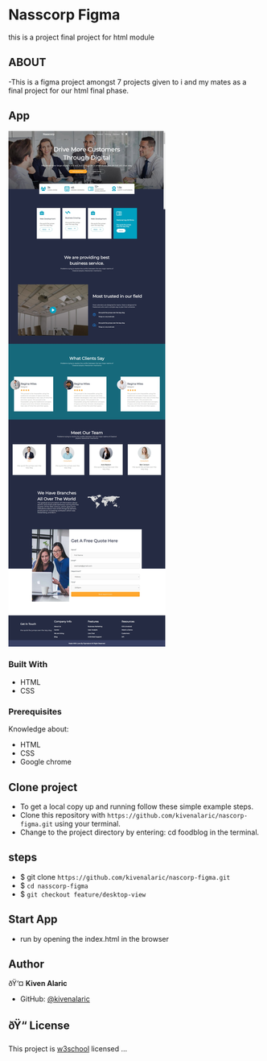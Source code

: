 # Nasscorp Figma

this is a project final project for html module

## ABOUT

-This is a figma project amongst 7 projects given to i and my mates as a final project for our html final phase.

## App

![Home](assets/images/nasscorp.jpeg)

### Built With

- HTML
- CSS
### Prerequisites

Knowledge about:

- HTML
- CSS
- Google chrome

## Clone project

- To get a local copy up and running follow these simple example steps.
- Clone this repository with `https://github.com/kivenalaric/nascorp-figma.git` using your terminal.
- Change to the project directory by entering: cd foodblog in the terminal.

## steps

- $ git clone `https://github.com/kivenalaric/nascorp-figma.git`
- $ `cd nasscorp-figma`
- $ `git checkout feature/desktop-view`

## Start App

- run by opening the index.html in the browser

## Author

ðŸ‘¤ **Kiven Alaric**

- GitHub: [@kivenalaric](https://github.com/kivenalaric/nascorp-figma.git)

## ðŸ“ License

This project is [w3school](./LICENSE) licensed ...